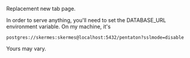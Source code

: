 Replacement new tab page.

In order to serve anything, you'll need to set the DATABASE_URL environment
variable.  On my machine, it's

    postgres://skermes:skermes@localhost:5432/pentaton?sslmode=disable

Yours may vary.
